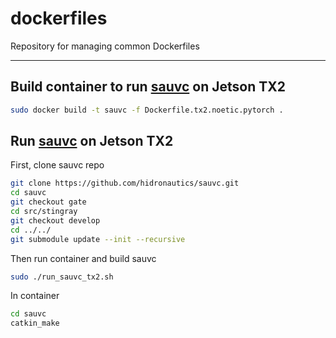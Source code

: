 # dockerfiles
Repository for managing common Dockerfiles

---

## Build container to run [sauvc](https://github.com/hidronautics/sauvc) on Jetson TX2

```bash
sudo docker build -t sauvc -f Dockerfile.tx2.noetic.pytorch .
```

## Run [sauvc](https://github.com/hidronautics/sauvc) on Jetson TX2

First, clone sauvc repo

```bash
git clone https://github.com/hidronautics/sauvc.git
cd sauvc
git checkout gate
cd src/stingray
git checkout develop
cd ../../
git submodule update --init --recursive
```

Then run container and build sauvc

```bash
sudo ./run_sauvc_tx2.sh 
```

In container

```bash
cd sauvc
catkin_make 
```